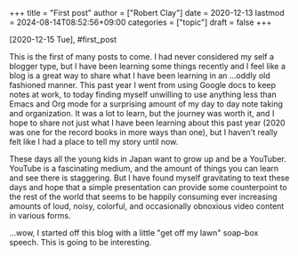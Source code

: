 +++
title = "First post"
author = ["Robert Clay"]
date = 2020-12-13
lastmod = 2024-08-14T08:52:56+09:00
categories = ["topic"]
draft = false
+++

<span class="timestamp-wrapper"><span class="timestamp">[2020-12-15 Tue]</span></span>, #first_post

This is the first of many posts to come. I had never considered my self a
blogger type, but I have been learning some things recently and I feel like a
blog is a great way to share what I have been learning in an ...oddly
old fashioned manner. This past year I went from using Google docs to keep
notes at work, to today finding myself unwilling to use anything less than
Emacs and Org mode for a surprising amount of my day to day note taking and
organization. It was a lot to learn, but the journey was worth it, and I hope
to share not just what I have been learning about this past year (2020 was
one for the record books in more ways than one), but I haven't really felt
like I had a place to tell my story until now.

These days all the young kids in Japan want to grow up and be a YouTuber.
YouTube is a fascinating medium, and the amount of things you can learn and
see there is staggering. But I have found myself gravitating to text these
days and hope that a simple presentation can provide some counterpoint to the
rest of the world that seems to be happily consuming ever increasing amounts
of loud, noisy, colorful, and occasionally obnoxious video content in various
forms.

...wow, I started off this blog with a little "get off my lawn" soap-box
speech. This is going to be interesting.
